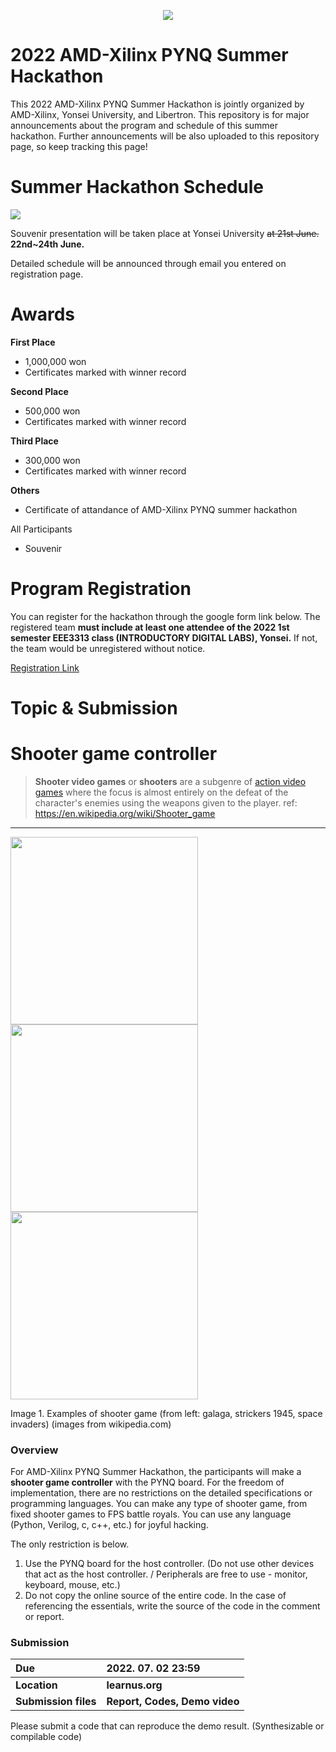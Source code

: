 <p align="center">
<img src ="https://user-images.githubusercontent.com/106140175/169968139-907a4f9f-9527-4024-ba87-64065eb328c1.JPG">
</p>
<p align = "center">

# 2022 AMD-Xilinx PYNQ Summer Hackathon
This 2022 AMD-Xilinx PYNQ Summer Hackathon is jointly organized by AMD-Xilinx, Yonsei University, and Libertron. This repository is for major announcements about the program and schedule of this summer hackathon. Further announcements will be also uploaded to this repository page, so keep tracking this page!

# Summer Hackathon Schedule

![](https://raw.githubusercontent.com/AMD-Xilinx-PYNQ-Summer-Hackathon-2022/Hackathon_Notice/main/figures/hackathon_schedule.png)
  
Souvenir presentation will be taken place at Yonsei University ~~at 21st June.~~ **22nd~24th June.**
  
Detailed schedule will be announced through email you entered on registration page.

# Awards

**First Place**
- 1,000,000 won
- Certificates marked with winner record

**Second Place**
- 500,000 won
- Certificates marked with winner record

**Third Place**
- 300,000 won
- Certificates marked with winner record

**Others**
- Certificate of attandance of AMD-Xilinx PYNQ summer hackathon

All Participants
- Souvenir

# Program Registration

You can register for the hackathon through the google form link below. The registered team **must include at least one attendee of the 2022 1st semester EEE3313 class (INTRODUCTORY DIGITAL LABS), Yonsei.** If not, the team would be unregistered without notice.

[Registration Link](https://forms.gle/j7rXaqi4ciLLeEd89)

# Topic & Submission 


#  Shooter game controller

> **Shooter video games** or **shooters** are a subgenre of [action video games](https://en.wikipedia.org/wiki/Action_video_game "Action video game") where the focus is almost entirely on the defeat of the character's enemies using the weapons given to the player.
> ref: https://en.wikipedia.org/wiki/Shooter_game
----------

<p float="left">
  <img src="https://upload.wikimedia.org/wikipedia/en/thumb/2/2a/Galaga.png/220px-Galaga.png" height="300" />
    <img src="https://upload.wikimedia.org/wikipedia/en/thumb/5/55/ARC_Strikers_1945_%28Striker_1945%29.png/220px-ARC_Strikers_1945_%28Striker_1945%29.png" height="300" /> 
    <img src="https://upload.wikimedia.org/wikipedia/en/thumb/8/8b/Space_Invaders_The_Original_Game_screenshot.png/220px-Space_Invaders_The_Original_Game_screenshot.png" height="300" /> 
    <figcaption>Image 1. Examples of shooter game (from left: galaga, strickers 1945, space invaders) (images from wikipedia.com)</figcaption>
</p>

### Overview

For AMD-Xilinx PYNQ Summer Hackathon, the participants will make a **shooter game controller** with the PYNQ board. For the freedom of implementation, there are no restrictions on the detailed specifications or programming languages. You can make any type of shooter game, from fixed shooter games to FPS battle royals. You can use any language (Python, Verilog, c, c++, etc.) for joyful hacking.

The only restriction is below.
1. Use the PYNQ board for the host controller. (Do not use other devices that act as the host controller. / Peripherals are free to use - monitor, keyboard, mouse, etc.)
2. Do not copy the online source of the entire code. In the case of referencing the essentials, write the source of the code in the comment or report.

### Submission
| Due  |  2022. 07. 02 23:59|
|:--------|:------------------|
| **Location**  |  **learnus.org**  |
| **Submission files**  |  **Report, Codes, Demo video**  |

Please submit a code that can reproduce the demo result. (Synthesizable or compilable code)
